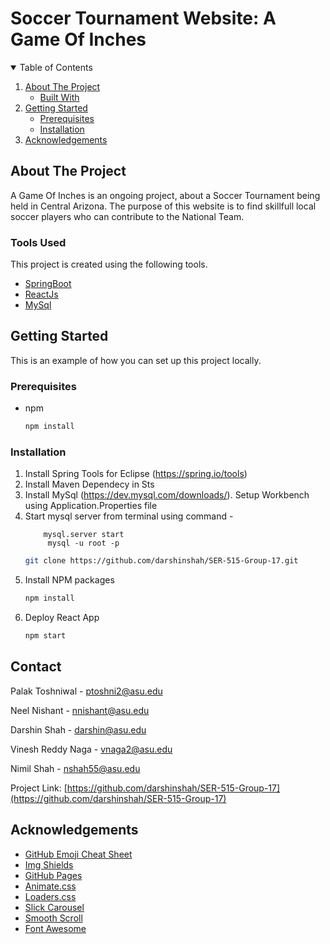 # Soccer Tournament Website: A Game Of Inches 



<!-- TABLE OF CONTENTS -->
<details open="open">
  <summary>Table of Contents</summary>
  <ol>
    <li>
      <a href="#about-the-project">About The Project</a>
      <ul>
        <li><a href="#built-with">Built With</a></li>
      </ul>
    </li>
    <li>
      <a href="#getting-started">Getting Started</a>
      <ul>
        <li><a href="#prerequisites">Prerequisites</a></li>
        <li><a href="#installation">Installation</a></li>
      </ul>
    </li>
    <li><a href="#acknowledgements">Acknowledgements</a></li>
  </ol>
</details>



<!-- ABOUT THE PROJECT -->
## About The Project

A Game Of Inches is an ongoing project, about a Soccer Tournament being held in Central Arizona. The purpose of this website is to find skillfull local soccer players who can contribute to the National Team. 





### Tools Used

This project is created using the following tools.
* [SpringBoot](https://spring.io/projects/spring-boot)
* [ReactJs](https://reactjs.org/)
* [MySql](https://www.mysql.com/)



<!-- GETTING STARTED -->
## Getting Started

This is an example of how you can set up this project locally.

### Prerequisites


* npm
  ```sh
  npm install 
  ```

### Installation

1. Install Spring Tools for Eclipse (https://spring.io/tools)
2. Install Maven Dependecy in Sts
3. Install MySql (https://dev.mysql.com/downloads/). Setup Workbench using Application.Properties file
4. Start mysql server from terminal using command - 
    ```
        mysql.server start
         mysql -u root -p
    ```
   ```sh
   git clone https://github.com/darshinshah/SER-515-Group-17.git
   ```
4. Install NPM packages
   ```sh
   npm install
   ```
5. Deploy React App
   ```sh
   npm start
   ```







<!-- CONTACT -->
## Contact
Palak Toshniwal - ptoshni2@asu.edu

Neel Nishant - nnishant@asu.edu

Darshin Shah - darshin@asu.edu

Vinesh Reddy Naga - vnaga2@asu.edu

Nimil Shah - nshah55@asu.edu


Project Link: [https://github.com/darshinshah/SER-515-Group-17](https://github.com/darshinshah/SER-515-Group-17)



<!-- ACKNOWLEDGEMENTS -->
## Acknowledgements
* [GitHub Emoji Cheat Sheet](https://www.webpagefx.com/tools/emoji-cheat-sheet)
* [Img Shields](https://shields.io)
* [GitHub Pages](https://pages.github.com)
* [Animate.css](https://daneden.github.io/animate.css)
* [Loaders.css](https://connoratherton.com/loaders)
* [Slick Carousel](https://kenwheeler.github.io/slick)
* [Smooth Scroll](https://github.com/cferdinandi/smooth-scroll)
* [Font Awesome](https://fontawesome.com)


